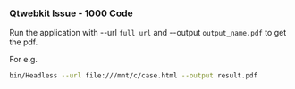 ### Qtwebkit Issue - 1000 Code

Run the application with --url `full url` and --output `output_name.pdf` to get the pdf.

For e.g.

```sh
bin/Headless --url file:///mnt/c/case.html --output result.pdf
```
